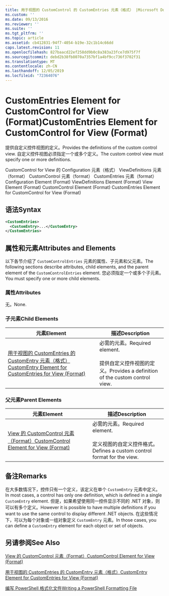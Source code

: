 ```yaml
---
title: 用于视图的 CustomControl 的 CustomEntries 元素（格式） |Microsoft Docs
ms.custom: ''
ms.date: 09/13/2016
ms.reviewer: ''
ms.suite: ''
ms.tgt_pltfrm: ''
ms.topic: article
ms.assetid: cb412831-94f7-4054-b19e-32c1b14c66dd
caps.latest.revision: 11
ms.openlocfilehash: 827baacd22ef258dd9b0c8a383a23fce7d975f7f
ms.sourcegitcommit: debd2b38fb8070a7357bf1a4bf9cc736f3702f31
ms.translationtype: MT
ms.contentlocale: zh-CN
ms.lasthandoff: 12/05/2019
ms.locfileid: "72364076"
---
```

# <a name="customentries-element-for-customcontrol-for-view-format"></a><span data-ttu-id="4b947-102">CustomEntries Element for CustomControl for View (Format)</span><span class="sxs-lookup"><span data-stu-id="4b947-102">CustomEntries Element for CustomControl for View (Format)</span></span>

<span data-ttu-id="4b947-103">提供自定义控件视图的定义。</span><span class="sxs-lookup"><span data-stu-id="4b947-103">Provides the definitions of the custom control view.</span></span> <span data-ttu-id="4b947-104">自定义控件视图必须指定一个或多个定义。</span><span class="sxs-lookup"><span data-stu-id="4b947-104">The custom control view must specify one or more definitions.</span></span>

<span data-ttu-id="4b947-105">CustomControl for View 的 Configuration 元素（格式） ViewDefinitions 元素（format） CustomControl 元素（format） CustomEntries 元素（format）</span><span class="sxs-lookup"><span data-stu-id="4b947-105">Configuration Element (Format) ViewDefinitions Element (Format) View Element (Format) CustomControl Element (Format) CustomEntries Element for CustomControl for View (Format)</span></span>

## <a name="syntax"></a><span data-ttu-id="4b947-106">语法</span><span class="sxs-lookup"><span data-stu-id="4b947-106">Syntax</span></span>

```xml
<CustomEntries>
  <CustomEntry>...</CustomEntry>
</CustomEntries>
```

## <a name="attributes-and-elements"></a><span data-ttu-id="4b947-107">属性和元素</span><span class="sxs-lookup"><span data-stu-id="4b947-107">Attributes and Elements</span></span>

<span data-ttu-id="4b947-108">以下各节介绍了 `CustomControlEntries` 元素的属性、子元素和父元素。</span><span class="sxs-lookup"><span data-stu-id="4b947-108">The following sections describe attributes, child elements, and the parent element of the `CustomControlEntries` element.</span></span> <span data-ttu-id="4b947-109">您必须指定一个或多个子元素。</span><span class="sxs-lookup"><span data-stu-id="4b947-109">You must specify one or more child elements.</span></span>

### <a name="attributes"></a><span data-ttu-id="4b947-110">属性</span><span class="sxs-lookup"><span data-stu-id="4b947-110">Attributes</span></span>

<span data-ttu-id="4b947-111">无。</span><span class="sxs-lookup"><span data-stu-id="4b947-111">None.</span></span>

### <a name="child-elements"></a><span data-ttu-id="4b947-112">子元素</span><span class="sxs-lookup"><span data-stu-id="4b947-112">Child Elements</span></span>

|<span data-ttu-id="4b947-113">元素</span><span class="sxs-lookup"><span data-stu-id="4b947-113">Element</span></span>|<span data-ttu-id="4b947-114">描述</span><span class="sxs-lookup"><span data-stu-id="4b947-114">Description</span></span>|
|-------------|-----------------|
|[<span data-ttu-id="4b947-115">用于视图的 CustomEntries 的 CustomEntry 元素（格式）</span><span class="sxs-lookup"><span data-stu-id="4b947-115">CustomEntry Element for CustomEntries for View (Format)</span></span>](./customentry-element-for-customentries-for-customcontrol-for-view-format.md)|<span data-ttu-id="4b947-116">必需的元素。</span><span class="sxs-lookup"><span data-stu-id="4b947-116">Required element.</span></span><br /><br /> <span data-ttu-id="4b947-117">提供自定义控件视图的定义。</span><span class="sxs-lookup"><span data-stu-id="4b947-117">Provides a definition of the custom control view.</span></span>|

### <a name="parent-elements"></a><span data-ttu-id="4b947-118">父元素</span><span class="sxs-lookup"><span data-stu-id="4b947-118">Parent Elements</span></span>

|<span data-ttu-id="4b947-119">元素</span><span class="sxs-lookup"><span data-stu-id="4b947-119">Element</span></span>|<span data-ttu-id="4b947-120">描述</span><span class="sxs-lookup"><span data-stu-id="4b947-120">Description</span></span>|
|-------------|-----------------|
|[<span data-ttu-id="4b947-121">View 的 CustomControl 元素（Format）</span><span class="sxs-lookup"><span data-stu-id="4b947-121">CustomControl Element for View (Format)</span></span>](./customcontrol-element-for-view-format.md)|<span data-ttu-id="4b947-122">必需的元素。</span><span class="sxs-lookup"><span data-stu-id="4b947-122">Required element.</span></span><br /><br /> <span data-ttu-id="4b947-123">定义视图的自定义控件格式。</span><span class="sxs-lookup"><span data-stu-id="4b947-123">Defines a custom control format for the view.</span></span>|

## <a name="remarks"></a><span data-ttu-id="4b947-124">备注</span><span class="sxs-lookup"><span data-stu-id="4b947-124">Remarks</span></span>

<span data-ttu-id="4b947-125">在大多数情况下，控件只有一个定义，该定义在单个 `CustomEntry` 元素中定义。</span><span class="sxs-lookup"><span data-stu-id="4b947-125">In most cases, a control has only one definition, which is defined in a single `CustomEntry` element.</span></span> <span data-ttu-id="4b947-126">但是，如果希望使用同一控件显示不同的 .NET 对象，则可以有多个定义。</span><span class="sxs-lookup"><span data-stu-id="4b947-126">However it is possible to have multiple definitions if you want to use the same control to display different .NET objects.</span></span> <span data-ttu-id="4b947-127">在这些情况下，可以为每个对象或一组对象定义 `CustomEntry` 元素。</span><span class="sxs-lookup"><span data-stu-id="4b947-127">In those cases, you can define a `CustomEntry` element for each object or set of objects.</span></span>

## <a name="see-also"></a><span data-ttu-id="4b947-128">另请参阅</span><span class="sxs-lookup"><span data-stu-id="4b947-128">See Also</span></span>

[<span data-ttu-id="4b947-129">View 的 CustomControl 元素（Format）</span><span class="sxs-lookup"><span data-stu-id="4b947-129">CustomControl Element for View (Format)</span></span>](./customcontrol-element-for-view-format.md)

[<span data-ttu-id="4b947-130">用于视图的 CustomEntries 的 CustomEntry 元素（格式）</span><span class="sxs-lookup"><span data-stu-id="4b947-130">CustomEntry Element for CustomEntries for View (Format)</span></span>](./customentry-element-for-customentries-for-customcontrol-for-view-format.md)

[<span data-ttu-id="4b947-131">编写 PowerShell 格式化文件</span><span class="sxs-lookup"><span data-stu-id="4b947-131">Writing a PowerShell Formatting File</span></span>](./writing-a-powershell-formatting-file.md)

